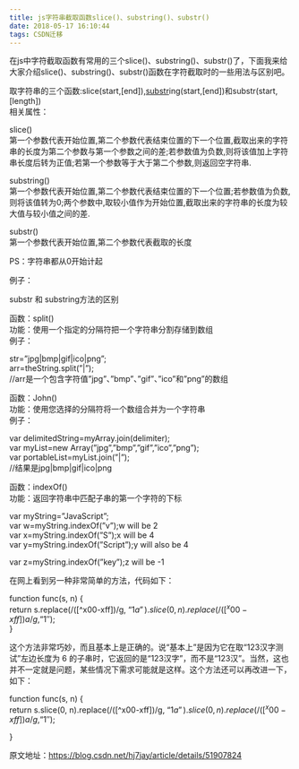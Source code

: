 ```yaml
---
title: js字符串截取函数slice()、substring()、substr()
date: 2018-05-17 16:10:44
tags: CSDN迁移
---
```

   在js中字符截取函数有常用的三个slice()、substring()、substr()了，下面我来给大家介绍slice()、substring()、substr()函数在字符截取时的一些用法与区别吧。

取字符串的三个函数:slice(start,[end]),[substr](http://www.111cn.net/tags.php/substr/)ing(start,[end])和substr(start,[length])  
相关属性：

slice()  
第一个参数代表开始位置,第二个参数代表结束位置的下一个位置,截取出来的字符串的长度为第二个参数与第一个参数之间的差;若参数值为负数,则将该值加上字符串长度后转为正值;若第一个参数等于大于第二个参数,则返回空字符串.

substring()  
第一个参数代表开始位置,第二个参数代表结束位置的下一个位置;若参数值为负数,则将该值转为0;两个参数中,取较小值作为开始位置,截取出来的字符串的长度为较大值与较小值之间的差.

substr()  
第一个参数代表开始位置,第二个参数代表截取的长度

PS：字符串都从0开始计起

例子：

<script type="text/[javascript](http://www.111cn.net/js_a/js.html)">  
 var stmp = "rcinn.cn";  
 //使用一个参数  
 alert(stmp.slice(3));//从第4个字符开始,截取到最后个字符;返回"nn.cn"  
 alert(stmp.substring(3));//从第4个字符开始,截取到最后个字符;返回"nn.cn"

//使用两个参数  
 alert(stmp.slice(1,5))//从第2个字符开始，到第5个字符；返回"cinn"  
 alert(stmp.substring(1,5));//从第2个字符开始，到第5个字符；返回"cinn"

//如果只用一个参数并且为0的话，那么返回整个参数  
 alert(stmp.slice(0));//返回整个字符串  
 alert(stmp.substring(0));//返回整个字符串

//返回第一个字符

alert(stmp.slice(0,1));//返回"r"  
 alert(stmp.substring(0,1));//返回"r"

//在上面的例子中我们可以看出slice()和substring()的用法是相同的  
 //返回的值也是一样的，但当参数为负数时，他们的返回值却不一样，看下面的例子  
 alert(stmp.slice(2,-5));//返回"i"  
 alert(stmp.substring(2,-5));//返回"rc"  
 //从上面两个例子可以看出slice(2,-5)实际上是slice(2,3)  
 //负5加上字符串长度8转换成正3(若第一位数字等于或大于第二位数字,则返回空字符串);  
 //而substring(2,-5)实际上是substring(2,0),负数转换为0,substring总是把较小的数作为起始位置。

alert(stmp.substring(1,5))//从第2个字符开始，到第5个字符；返回"cinn"  
 alert(stmp.substr(1,5));//从第2个字符开始，截取5个字符；返回"cinn."

</script>

substr 和 substring方法的区别

<script type="text/javascript">   
var str = "0123456789";//   
alert(str.substring(0));//------------"0123456789"   
alert(str.substring(5));//------------"56789"   
alert(str.substring(10));//-----------""   
alert(str.substring(12));//-----------""   
alert(str.substring(-5));//-----------"0123456789"   
alert(str.substring(-10));//----------"0123456789"   
alert(str.substring(-12));//----------"0123456789"   
alert(str.substring(0,5));//----------"01234"   
alert(str.substring(0,10));//---------"0123456789"   
alert(str.substring(0,12));//---------"0123456789"   
alert(str.substring(2,0));//----------"01"   
alert(str.substring(2,2));//----------""   
alert(str.substring(2,5));//----------"234"   
alert(str.substring(2,12));//---------"23456789"   
alert(str.substring(2,-2));//---------"01"   
alert(str.substring(-1,5));//---------"01234"   
alert(str.substring(-1,-5));//--------""   
alert(str.substr(0));//---------------"0123456789"   
alert(str.substr(5));//---------------"56789"   
alert(str.substr(10));//--------------""   
alert(str.substr(12));//--------------""   
alert(str.substr(-5));//--------------"0123456789"   
alert(str.substr(-10));//-------------"0123456789"   
alert(str.substr(-12));//-------------"0123456789"   
alert(str.substr(0,5));//-------------"01234"   
alert(str.substr(0,10));//------------"0123456789"   
alert(str.substr(0,12));//------------"0123456789"   
alert(str.substr(2,0));//-------------""   
alert(str.substr(2,2));//-------------"23"   
alert(str.substr(2,5));//-------------"23456"   
alert(str.substr(2,12));//------------"23456789"   
alert(str.substr(2,-2));//------------""   
alert(str.substr(-1,5));//------------"01234"   
alert(str.substr(-1,-5));//-----------""   
</script>

函数：split()   
功能：使用一个指定的分隔符把一个字符串分割存储到数组  
例子：

str=”jpg|bmp|gif|ico|png”;  
arr=theString.split(”|”);  
//arr是一个包含字符值”jpg”、”bmp”、”gif”、”ico”和”png”的数组

函数：John()   
功能：使用您选择的分隔符将一个数组合并为一个字符串  
例子：

var delimitedString=myArray.join(delimiter);  
var myList=new Array(”jpg”,”bmp”,”gif”,”ico”,”png”);  
var portableList=myList.join(”|”);  
//结果是jpg|bmp|gif|ico|png

函数：indexOf()  
功能：返回字符串中匹配子串的第一个字符的下标

var myString=”JavaScript”;  
var w=myString.indexOf(”v”);w will be 2  
var x=myString.indexOf(”S”);x will be 4  
var y=myString.indexOf(”Script”);y will also be 4

var z=myString.indexOf(”key”);z will be -1

在网上看到另一种非常简单的方法，代码如下：

function func(s, n) {  
 return s.replace(/([^x00-xff])/g, “$1a”).slice(0, n).replace(/([^x00-xff])a/g, “$1″);  
 }

这个方法非常巧妙，而且基本上是正确的。说“基本上”是因为它在取“123汉字测试”左边长度为 6 的子串时，它返回的是“123汉字”，而不是“123汉”。当然，这也并不一定就是问题，某些情况下需求可能就是这样。这个方法还可以再改进一下，如下：

function func(s, n) {  
 return s.slice(0, n).replace(/([^x00-xff])/g, “$1a”).slice(0, n).replace(/([^x00-xff])a/g, “$1″);  


}



原文地址：https://blog.csdn.net/hj7jay/article/details/51907824

   
 